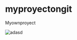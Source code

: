 # myproyectongit
Myownproyect

![adasd](https://user-images.githubusercontent.com/20526816/67151980-b9050280-f28b-11e9-88eb-a23ef588d499.gif)




